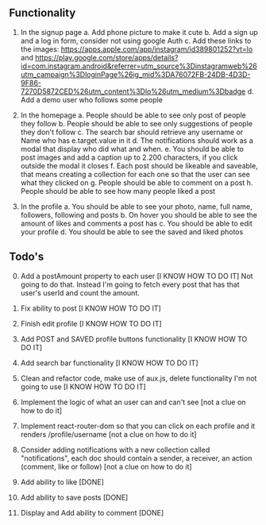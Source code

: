 ## Functionality

1. In the signup page
   a. Add phone picture to make it cute
   b. Add a sign up and a log in form, consider not using google Auth
   c. Add these links to the images: https://apps.apple.com/app/instagram/id389801252?vt=lo and https://play.google.com/store/apps/details?id=com.instagram.android&referrer=utm_source%3Dinstagramweb%26utm_campaign%3DloginPage%26ig_mid%3DA76072FB-24DB-4D3D-9F86-7270D5872CED%26utm_content%3Dlo%26utm_medium%3Dbadge
   d. Add a demo user who follows some people

2. In the homepage
   a. People should be able to see only post of people they follow
   b. People should be able to see only suggestions of people they don't follow
   c. The search bar should retrieve any username or Name who has e.target.value in it
   d. The notifications should work as a modal that display who did what and when.
   e. You should be able to post images and add a caption up to 2.200 characters, if you click outside the modal it closes
   f. Each post should be likeable and saveable, that means creating a collection for each one so that the user can see what they clicked on
   g. People should be able to comment on a post
   h. People should be able to see how many people liked a post

3. In the profile
   a. You should be able to see your photo, name, full name, followers, following and posts
   b. On hover you should be able to see the amount of likes and comments a post has
   c. You should be able to edit your profile
   d. You should be able to see the saved and liked photos

## Todo's

0. Add a postAmount property to each user [I KNOW HOW TO DO IT]
   Not going to do that. Instead I'm going to fetch every post that has that user's userId and count the amount.
1. Fix ability to post [I KNOW HOW TO DO IT]
2. Finish edit profile [I KNOW HOW TO DO IT]
3. Add POST and SAVED profile buttons functionality [I KNOW HOW TO DO IT]
4. Add search bar functionality [I KNOW HOW TO DO IT]
5. Clean and refactor code, make use of aux.js, delete functionality I'm not going to use [I KNOW HOW TO DO IT]

6. Implement the logic of what an user can and can't see [not a clue on how to do it]
7. Implement react-router-dom so that you can click on each profile and it renders /profile/username [not a clue on how to do it]
8. Consider adding notifications with a new collection called "notifications", each doc should contain a sender, a receiver, an action (comment, like or follow) [not a clue on how to do it]

9. Add ability to like [DONE]
10. Add ability to save posts [DONE]
11. Display and Add ability to comment [DONE]
